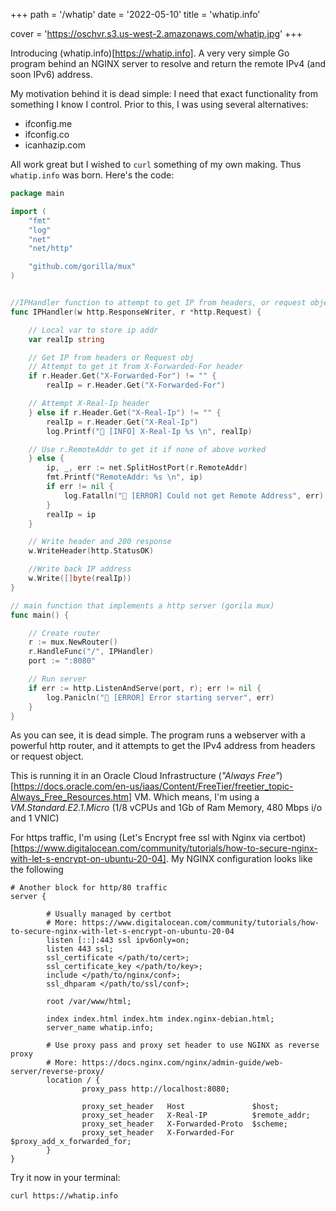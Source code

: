 +++
path =  '/whatip'
date = '2022-05-10'
title =  'whatip.info'

cover = 'https://oschvr.s3.us-west-2.amazonaws.com/whatip.jpg'
+++


Introducing (whatip.info)[https://whatip.info]. A very very simple Go program behind an NGINX server to resolve and return the remote IPv4 (and soon IPv6) address.

My motivation behind it is dead simple: I need that exact functionality from something I know I control. Prior to this, I was using several alternatives:

- ifconfig.me
- ifconfig.co
- icanhazip.com

All work great but I wished to `curl` something of my own making. Thus `whatip.info` was born. Here's the code:

```go
package main

import (
	"fmt"
	"log"
	"net"
	"net/http"

	"github.com/gorilla/mux"
)


//IPHandler function to attempt to get IP from headers, or request object
func IPHandler(w http.ResponseWriter, r *http.Request) {

	// Local var to store ip addr
	var realIp string

	// Get IP from headers or Request obj
	// Attempt to get it from X-Forwarded-For header
	if r.Header.Get("X-Forwarded-For") != "" {
		realIp = r.Header.Get("X-Forwarded-For")

	// Attempt X-Real-Ip header
	} else if r.Header.Get("X-Real-Ip") != "" {
		realIp = r.Header.Get("X-Real-Ip")
		log.Printf("🔵 [INFO] X-Real-Ip %s \n", realIp)

	// Use r.RemoteAddr to get it if none of above worked
	} else {
		ip, _, err := net.SplitHostPort(r.RemoteAddr)
		fmt.Printf("RemoteAddr: %s \n", ip)
		if err != nil {
			log.Fatalln("🔴 [ERROR] Could not get Remote Address", err)
		}
		realIp = ip
	}

	// Write header and 200 response
	w.WriteHeader(http.StatusOK)

	//Write back IP address
	w.Write([]byte(realIp))
}

// main function that implements a http server (gorila mux)
func main() {

	// Create router
	r := mux.NewRouter()
	r.HandleFunc("/", IPHandler)
	port := ":8080"

	// Run server
	if err := http.ListenAndServe(port, r); err != nil {
		log.Panicln("🔴 [ERROR] Error starting server", err)
	}
}

```

As you can see, it is dead simple. The program runs a webserver with a powerful http router, and it attempts to get the IPv4 address from headers or request object.

This is running it in an Oracle Cloud Infrastructure (_"Always Free"_)[https://docs.oracle.com/en-us/iaas/Content/FreeTier/freetier_topic-Always_Free_Resources.htm] VM. Which means, I'm using a *VM.Standard.E2.1.Micro* (1/8 vCPUs and 1Gb of Ram Memory, 480 Mbps i/o and 1 VNIC)


For https traffic, I'm using (Let's Encrypt free ssl with Nginx via certbot)[https://www.digitalocean.com/community/tutorials/how-to-secure-nginx-with-let-s-encrypt-on-ubuntu-20-04]. My NGINX configuration looks like the following

```shell
# Another block for http/80 traffic
server {

        # Usually managed by certbot
        # More: https://www.digitalocean.com/community/tutorials/how-to-secure-nginx-with-let-s-encrypt-on-ubuntu-20-04
        listen [::]:443 ssl ipv6only=on;
   	    listen 443 ssl;
        ssl_certificate </path/to/cert>;
        ssl_certificate_key </path/to/key>;
   	    include </path/to/nginx/conf>;
        ssl_dhparam </path/to/ssl/conf>;

        root /var/www/html;

        index index.html index.htm index.nginx-debian.html;
        server_name whatip.info;

        # Use proxy pass and proxy set header to use NGINX as reverse proxy
        # More: https://docs.nginx.com/nginx/admin-guide/web-server/reverse-proxy/
        location / {
                proxy_pass http://localhost:8080;

                proxy_set_header   Host               $host;
                proxy_set_header   X-Real-IP          $remote_addr;
                proxy_set_header   X-Forwarded-Proto  $scheme;
                proxy_set_header   X-Forwarded-For    $proxy_add_x_forwarded_for;
        }
}
```

Try it now in your terminal:

```
curl https://whatip.info
```